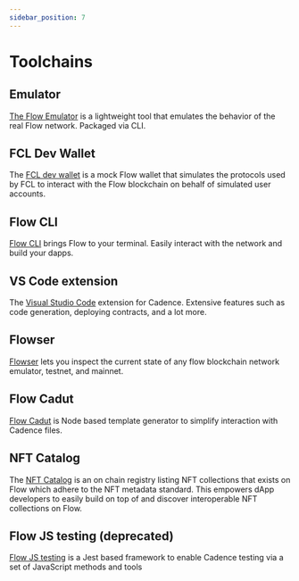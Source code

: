 ```yaml
---
sidebar_position: 7
---
```


# Toolchains

## Emulator

[The Flow Emulator](./emulator/index.md) is a lightweight tool that emulates the behavior of the real Flow network. Packaged via CLI.

## FCL Dev Wallet

The [FCL dev wallet](./fcl-dev-wallet/index.md) is a mock Flow wallet that simulates the protocols used by FCL to interact with the Flow blockchain on behalf of simulated user accounts.

## Flow CLI

[Flow CLI](./flow-cli/index.md) brings Flow to your terminal. Easily interact with the network and build your dapps.

## VS Code extension

The [Visual Studio Code](./vscode-extension/index.mdx) extension for Cadence. Extensive features such as code generation, deploying contracts, and a lot more.

## Flowser

[Flowser](https://flowser.dev/) lets you inspect the current state of any flow blockchain network emulator, testnet, and mainnet.

## Flow Cadut

[Flow Cadut](./flow-cadut/api.md) is Node based template generator to simplify interaction with Cadence files.

## NFT Catalog

The [NFT Catalog](./nft-catalog/overview.mdx) is an on chain registry listing NFT collections that exists on Flow which adhere to the NFT metadata standard. This empowers dApp developers to easily build on top of and discover interoperable NFT collections on Flow.

## Flow JS testing (deprecated)

[Flow JS testing](./flow-js-testing/index.md) is a Jest based framework to enable Cadence testing via a set of JavaScript methods and tools
